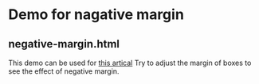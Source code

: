 Demo for nagative margin
==========

negative-margin.html
----------
This demo can be used for [this artical](http://coding.smashingmagazine.com/2009/07/27/the-definitive-guide-to-using-negative-margins/)
Try to adjust the margin of boxes to see the effect of negative margin.
